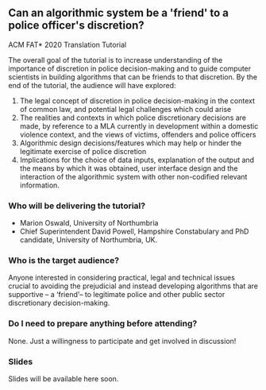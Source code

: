 ## Can an algorithmic system be a 'friend' to a police officer's discretion?
ACM FAT* 2020 Translation Tutorial

The overall goal of the tutorial is to increase understanding of the importance of discretion in police decision-making and to guide computer scientists in building algorithms that can be friends to that discretion.  By the end of the tutorial, the audience will have explored:
1. The legal concept of discretion in police decision-making in the context of common law, and potential legal challenges which could arise
2. The realities and contexts in which police discretionary decisions are made, by reference to a MLA currently in development within a domestic violence context, and the views of victims, offenders and police officers
3. Algorithmic design decisions/features which may help or hinder the legitimate exercise of police discretion
4. Implications for the choice of data inputs, explanation of the output and the means by which it was obtained, user interface design and the interaction of the algorithmic system with other non-codified relevant information.

### Who will be delivering the tutorial?
- Marion Oswald, University of Northumbria
- Chief Superintendent David Powell, Hampshire Constabulary and PhD candidate, University of Northumbria, UK.

### Who is the target audience?

Anyone interested in considering practical, legal and technical issues crucial to avoiding the prejudicial and instead developing algorithms that are supportive – a ‘friend’– to legitimate police and other public sector discretionary decision-making.

### Do I need to prepare anything before attending?
None.  Just a willingness to participate and get involved in discussion!

### Slides
Slides will be available here soon.
